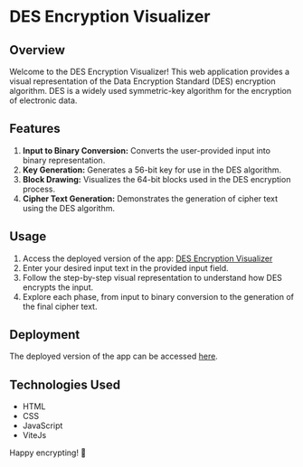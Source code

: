 # DES Encryption Visualizer

## Overview

Welcome to the DES Encryption Visualizer! This web application provides a visual representation of the Data Encryption Standard (DES) encryption algorithm. DES is a widely used symmetric-key algorithm for the encryption of electronic data.

## Features

1. **Input to Binary Conversion:** Converts the user-provided input into binary representation.
2. **Key Generation:** Generates a 56-bit key for use in the DES algorithm.
3. **Block Drawing:** Visualizes the 64-bit blocks used in the DES encryption process.
4. **Cipher Text Generation:** Demonstrates the generation of cipher text using the DES algorithm.

## Usage

1. Access the deployed version of the app: [DES Encryption Visualizer](https://mersad998.github.io/des-encryption-algorithm/)
2. Enter your desired input text in the provided input field.
3. Follow the step-by-step visual representation to understand how DES encrypts the input.
4. Explore each phase, from input to binary conversion to the generation of the final cipher text.

## Deployment

The deployed version of the app can be accessed [here](https://mersad998.github.io/des-encryption-algorithm/).

## Technologies Used

- HTML
- CSS
- JavaScript
- ViteJs

Happy encrypting! 🚀

